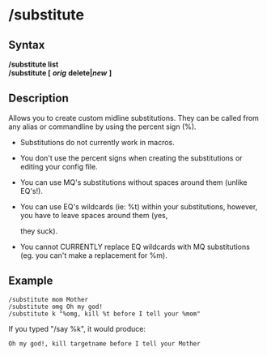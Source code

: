 # /substitute

## Syntax

**/substitute list**  
**/substitute \[** _**orig**_ **delete\|**_**new**_ **\]**

## Description

Allows you to create custom midline substitutions. They can be called from any alias or commandline by using the percent sign \(%\).

* Substitutions do not currently work in macros.
* You don't use the percent signs when creating the substitutions or editing your config file.
* You can use MQ's substitutions without spaces around them \(unlike EQ's!\).
* You can use EQ's wildcards \(ie: %t\) within your substitutions, however, you have to leave spaces around them \(yes,

  they suck\).

* You cannot CURRENTLY replace EQ wildcards with MQ substitutions \(eg. you can't make a replacement for %m\).

## Example

```text
/substitute mom Mother
/substitute omg Oh my god!
/substitute k "%omg, kill %t before I tell your %mom"
```

If you typed "/say %k", it would produce:

```text
Oh my god!, kill targetname before I tell your Mother
```

